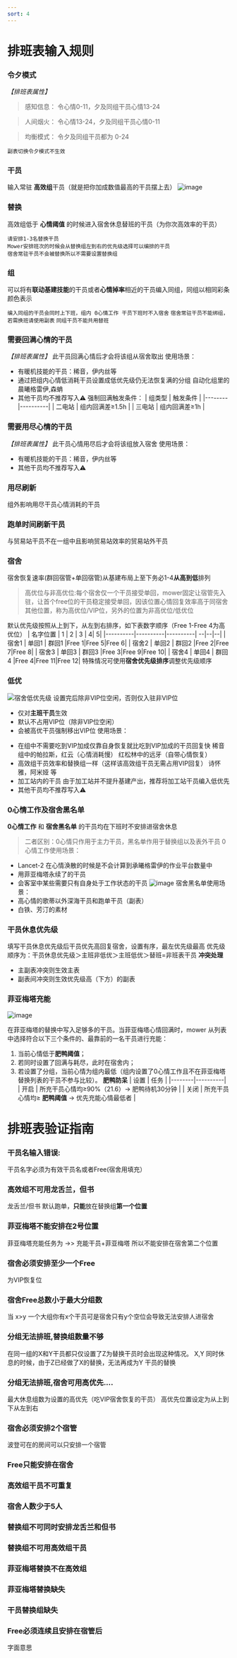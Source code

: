 ```yaml
---
sort: 4
---
```

# 排班表输入规则

### 令夕模式
*【排班表属性】*
> 感知信息： 令心情0-11，夕及同组干员心情13-24

> 人间烟火： 令心情13-24，夕及同组干员心情0-11

> 均衡模式： 令夕及同组干员都为 0-24 

  ``副表切换令夕模式不生效``

### 干员 
输入常驻 **高效组**干员（就是把你加成数值最高的干员摆上去）
![image](https://github.com/ArkMowers/arknights-mower/assets/33809511/a2ee8f84-25eb-4a49-a33b-ec5e69faf9d1)

### 替换
高效组低于 **心情阈值** 的时候进入宿舍休息替班的干员（为你次高效率的干员）

  ``请安排1-3名替换干员``  
  ``Mower安排班次的时候会从替换组左到右的优先级选择可以编排的干员``  
  ``宿舍常驻干员不会被替换所以不需要设置替换组``
  
### 组
可以将有**联动基建技能**的干员或者**心情掉率**相近的干员编入同组，同组以相同彩条颜色表示

  `编入同组的干员会同时上下班，组内 0心情工作 干员下班时不入宿舍`
  `宿舍常驻干员不能绑组，若需换班请使用副表`
  `同组干员不能共用替班`

### 需要回满心情的干员
*【排班表属性】* 此干员回满心情后才会将该组从宿舍取出
使用场景：
  * 有暖机技能的干员：稀音，伊内丝等
  * 通过把组内心情低消耗干员设置成低优先级仍无法恢复满的分组
      自动化组里的晨曦格雷伊,森蚺    
  * 其他干员均不推荐写入⚠
强制回满触发条件：
| 组类型 | 触发条件 |
|--------|----------|
| 二电站 | 组内回满差≥1.5h |
| 三电站 | 组内回满差≥1h |

### 需要用尽心情的干员
*【排班表属性】* 此干员心情用尽后才会将该组放入宿舍
使用场景：
  * 有暖机技能的干员：稀音，伊内丝等
  * 其他干员均不推荐写入⚠
  
### 用尽刷新
组外影响用尽干员心情消耗的干员

### 跑单时间刷新干员
与贸易站干员不在一组中且影响贸易站效率的贸易站外干员

### 宿舍

 宿舍恢复速率(群回宿管+单回宿管)从基建布局上至下务必1-4**从高到低**排列
>高优位与非高优位:每个宿舍仅一个干员接受单回，mower固定让宿管先入驻，让首个free位的干员稳定接受单回，因该位置心情回复效率高于同宿舍其他位置，称为高优位/VIP位，另外的位置为非高优位/低优位

默认优先级按照从上到下，从左到右排序，如下表数字顺序（Free 1-Free 4为高优位）
| 名字位置 | 1 | 2 | 3 | 4| 5|
|----------|----------|----------| --|--|--|
| 宿舍1   | 单回1 | 群回1  |Free 1|Free 5|Free 6|
| 宿舍2   | 单回2 | 群回2  |Free 2|Free 7|Free 8|
| 宿舍3   | 单回3 | 群回3  |Free 3|Free 9|Free 10|
| 宿舍4   | 单回4 | 群回4  |Free 4|Free 11|Free 12|
 特殊情况可使用**宿舍优先级排序**调整优先级顺序

### 低优
![宿舍低优先级](../noun/1.explanation.html#宿舍低优先级)
设置完后除非VIP位空闲，否则仅入驻非VIP位
  - 仅对**主班干员**生效
  - 默认不占用VIP位（除非VIP位空闲）
  - 会被高优干员强制移出VIP位
使用场景：
  * 在组中不需要吃到VIP加成仅靠自身恢复就比吃到VIP加成的干员回复快
      稀音组中的帕拉斯，红云（心情消耗慢）
      红松林中的远牙（自带心情恢复）
  * 高效组干员效率和替换组一样（这样该高效组干员无需占用VIP回复）
      诗怀雅，阿米娅 等
  * 加工站内的干员
      由于加工站并不提升基建产出，推荐将加工站干员编入低优先
  * 其他干员均不推荐写入⚠

### 0心情工作及宿舍黑名单
**0心情工作** 和 **宿舍黑名单** 的干员均在下班时不安排进宿舍休息
>二者区别：0心情只作用于主力干员，黑名单作用于替换组以及表外干员
0心情工作使用场景：
  * Lancet-2 在心情涣散的时候是不会计算到承曦格雷伊的作业平台数量中
  * 用菲亚梅塔永续了的干员
  * 会客室中某些需要只有自身处于工作状态的干员
      ![image](https://github.com/ArkMowers/arknights-mower/assets/33809511/89a39008-f302-469b-9da8-196b534e2ff5)
宿舍黑名单使用场景：
  * 高心情的歌蒂以外深海干员和跑单干员（副表）
  * 白铁、芳汀的素材

### 干员休息优先级
填写干员休息优先级后干员优先高回复宿舍，设置有序，最左优先级最高
优先级顺序为：干员休息优先级＞主班非低优＞主班低优＞替班=非班表干员
**冲突处理**
  - 主副表冲突则生效主表
  - 副表间冲突则生效优先级高（下方）的副表

### 菲亚梅塔充能

![image](https://github.com/ArkMowers/arknights-mower/assets/34163622/3e0b17c9-5c0b-486e-a07c-87dc7b913df6)

在菲亚梅塔的替换中写入足够多的干员。当菲亚梅塔心情回满时，mower 从列表中选择符合以下三个条件的、最靠前的一名干员进行充能：
1. 当前心情低于**肥鸭阈值**；
2. 若同时设置了回满与耗尽，此时在宿舍内；
3. 若设置了分组，当前心情为组内最低（组内设置了0心情工作且不在菲亚梅塔替换列表的干员不参与比较）。
**肥鸭防呆**
| 设置 | 任务 |
|--------|----------|
| 开启 | 所充干员心情均≥90%（21.6）→ 肥鸭待机30分钟 |
| 关闭 | 所充干员心情均≥ **肥鸭阈值** → 优先充能心情最低者 |

# 排班表验证指南

### 干员名输入错误:
干员名字必须为有效干员名或者Free(宿舍用填充）

### 高效组不可用龙舌兰，但书
龙舌兰/但书 默认跑单，**只能**放在替换组**第一个位置**

### 菲亚梅塔不能安排在2号位置
菲亚梅塔充能任务为 ->> 充能干员+菲亚梅塔  所以不能安排在宿舍第二个位置

### 宿舍必须安排至少一个Free
为VIP恢复位

### 宿舍Free总数小于最大分组数
当 x>y
一个大组你有x个干员可是宿舍只有y个空位会导致无法安排人进宿舍

### 分组无法排班,替换组数量不够
在同一组的X和Y干员都只仅设置了Z为替换干员时会出现这种情况。
X,Y 同时休息的时候，由于Z已经做了X的替换，无法再成为Y 干员的替换

### 分组无法排班,宿舍可用高优先....
最大休息组数为设置的高优先（吃VIP宿舍恢复的干员）
高优先位置设定为从上到下从左到右


### 宿舍必须安排2个宿管
波登可在的房间可以只安排一个宿管

### Free只能安排在宿舍
### 高效组干员不可重复
### 宿舍人数少于5人
### 替换组不可同时安排龙舌兰和但书
### 替换组不可用高效组干员
### 菲亚梅塔替换不在高效组
### 菲亚梅塔替换缺失
### 干员替换组缺失
### Free必须连续且安排在宿管后
字面意思

